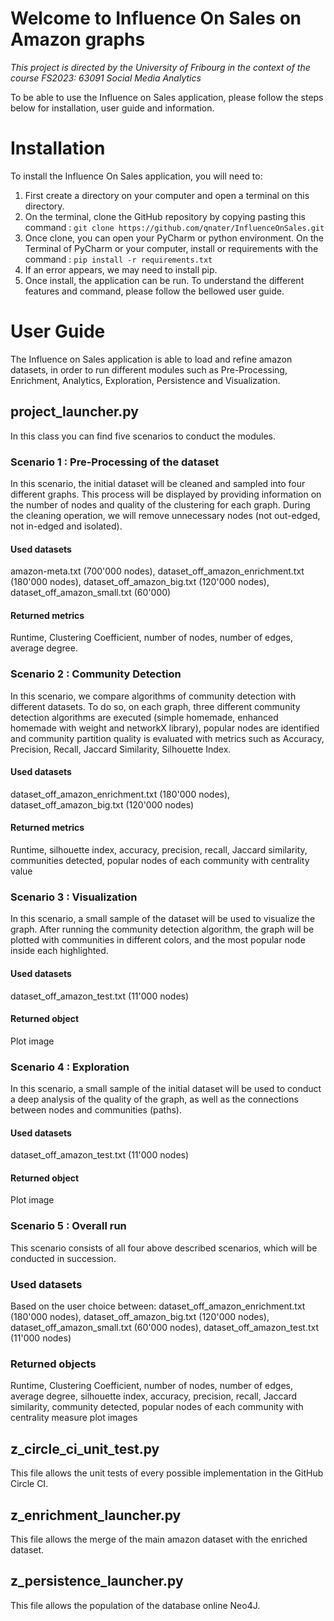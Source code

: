 # Welcome to Influence On Sales on Amazon graphs
*This project is directed by the University of Fribourg in the context of the course FS2023: 63091 Social Media Analytics*

To be able to use the Influence on Sales application, please follow the steps below for installation, user guide and information.

# Installation
To install the Influence On Sales application, you will need to:
1) First create a directory on your computer and open a terminal on this directory.
2) On the terminal, clone the GitHub repository by copying pasting this command : ```git clone https://github.com/qnater/InfluenceOnSales.git```
3) Once clone, you can open your PyCharm or python environment. On the Terminal of PyCharm or your computer, install or requirements with the command : ```pip install -r requirements.txt```
4) If an error appears, we may need to install pip.
5) Once install, the application can be run. To understand the different features and command, please follow the bellowed user guide.


# User Guide
The Influence on Sales application is able to load and refine amazon datasets, in order to run different modules such as Pre-Processing, Enrichment, Analytics, Exploration, Persistence and Visualization.

## project_launcher.py
In this class you can find five scenarios to conduct the modules.

### Scenario 1 : Pre-Processing of the dataset
In this scenario, the initial dataset will be cleaned and sampled into four different graphs. This process will be displayed by providing information on the number of nodes and quality of the clustering for each graph. During the cleaning operation, we will remove unnecessary nodes (not out-edged, not in-edged and isolated). 

#### Used datasets
amazon-meta.txt (700'000 nodes), dataset_off_amazon_enrichment.txt (180'000 nodes),  dataset_off_amazon_big.txt (120'000 nodes), dataset_off_amazon_small.txt (60'000)

#### Returned metrics
Runtime, Clustering Coefficient, number of nodes, number of edges, average degree.



### Scenario 2 : Community Detection
In this scenario, we compare algorithms of community detection with different datasets. To do so, on each graph, three different community detection algorithms are executed (simple homemade, enhanced homemade with weight and networkX library), 
popular nodes are identified and community partition quality is evaluated with metrics such as Accuracy, Precision, Recall, Jaccard Similarity, Silhouette Index.

#### Used datasets
dataset_off_amazon_enrichment.txt (180'000 nodes),  dataset_off_amazon_big.txt (120'000 nodes)

#### Returned metrics
Runtime, silhouette index, accuracy, precision, recall, Jaccard similarity, communities detected, popular nodes of each community with centrality value



### Scenario 3 : Visualization
In this scenario, a small sample of the dataset will be used to visualize the graph. After running the community detection algorithm, the graph will be plotted
with communities in different colors, and the most popular node inside each highlighted.

#### Used datasets
dataset_off_amazon_test.txt (11'000 nodes)

#### Returned object 
Plot image



### Scenario 4 : Exploration
In this scenario, a small sample of the initial dataset will be used to conduct a deep analysis of the quality of the graph, as well as 
the connections between nodes and communities (paths).

#### Used datasets
dataset_off_amazon_test.txt (11'000 nodes)

#### Returned object
Plot image



### Scenario 5 : Overall run
This scenario consists of all four above described scenarios, which will be conducted in succession.

### Used datasets
Based on the user choice between:
dataset_off_amazon_enrichment.txt (180'000 nodes), dataset_off_amazon_big.txt (120'000 nodes), dataset_off_amazon_small.txt (60'000 nodes), dataset_off_amazon_test.txt (11'000 nodes)

### Returned objects
Runtime, Clustering Coefficient, number of nodes, number of edges, average degree, silhouette index, accuracy, precision, recall, Jaccard similarity, community detected, popular nodes of each community with centrality measure
plot images

    
    
## z_circle_ci_unit_test.py
This file allows the unit tests of every possible implementation in the GitHub Circle CI.

## z_enrichment_launcher.py
This file allows the merge of the main amazon dataset with the enriched dataset.

## z_persistence_launcher.py
This file allows the population of the database online Neo4J.
